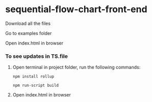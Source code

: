 # sequential-flow-chart-front-end

Download all the files

Go to examples folder

Open index.html in browser

### To see updates in TS.file
   1. Open terminal in project folder, run the following commands:
      ```
      npm install rollup
      ```
      ```
      npm run-script build
      ```
   2. Open index.html in browser
